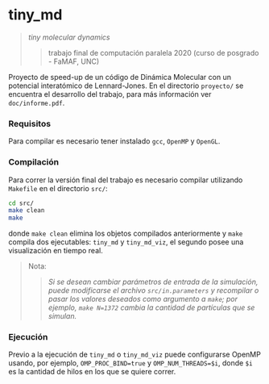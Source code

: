 # tiny_md

> _tiny molecular dynamics_
>
> > trabajo final de computación paralela 2020 (curso de posgrado - FaMAF, UNC) 

Proyecto de speed-up de un código de Dinámica Molecular con un potencial interatómico de Lennard-Jones. En el directorio `proyecto/` se encuentra el desarrollo del trabajo, para más información ver `doc/informe.pdf`.


### Requisitos

Para compilar es necesario tener instalado `gcc`, `OpenMP` y `OpenGL`.


### Compilación

Para correr la versión final del trabajo es necesario compilar utilizando `Makefile` en el directorio `src/`:
```bash
cd src/
make clean
make
```
donde `make clean` elimina los objetos compilados anteriormente y `make` compila dos ejecutables: `tiny_md` y `tiny_md_viz`, el segundo posee una visualización en tiempo real.

> Nota:
>
> > _Si se desean cambiar parámetros de entrada de la simulación, puede modificarse el archivo _`src/in.parameters`_ y recompilar o pasar los valores deseados como argumento a _`make`_; por ejemplo, _`make N=1372`_ cambia la cantidad de partículas que se simulan._


### Ejecución

Previo a la ejecución de `tiny_md` o `tiny_md_viz` puede configurarse OpenMP usando, por ejemplo, `OMP_PROC_BIND=true` y `OMP_NUM_THREADS=$i`, donde `$i` es la cantidad de hilos en los que se quiere correr.
